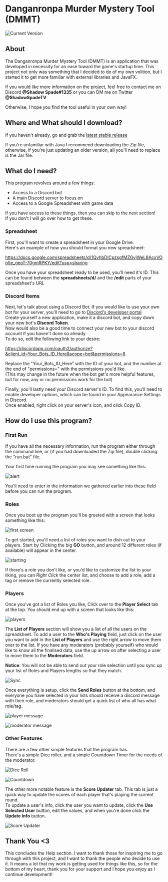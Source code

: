 # Danganronpa Murder Mystery Tool (DMMT)

![Current Version](https://img.shields.io/badge/Latest_Version-0.6-green.svg)

## About

The Danganronpa Murder Mystery Tool (DMMT) is an application that was developed in necessity for an ease toward the game's startup time.
This project not only was something that I decided to do of my own volition, but I started it to get more familiar with external libraries and JavaFX.

If you would like more information on the project, feel free to contact me on Discord **@Shadow Spade#1335**
or you can DM me on Twitter **@ShadowSpadeTV**

Otherwise, I hope you find the tool useful in your own way!

## Where and What should I download?

If you haven't already, go and grab the
[latest stable release](https://github.com/Shadow-Spade/Danganronpa-Murder-Mystery-Tool/releases/latest)

If you're unfamiliar with Java I recommend downloading the Zip file, otherwise, if you're just updating an older version, all you'll need to replace is the Jar file.

## What do I need?

This program revolves around a few things:
* Access to a Discord bot
* A main Discord server to focus on
* Access to a Google Spreadsheet with game data

If you have access to these things, then you can skip to the next section!  
If you don't I will go over how to get these.

### Spreadsheet

First, you'll want to create a spreadsheet in your Google Drive.  
Here's an example of how you should format you new spreadsheet:

https://docs.google.com/spreadsheets/d/1QyhbDICpzsgfMZGyjWeL8AcxVOp5e_geoT-70gmRPKY/edit?usp=sharing

Once you have your spreadsheet ready to be used, you'll need it's ID. 
This can be found between the **spreadsheets/d/** and the **/edit** parts of your spreadsheet's URL

### Discord Items

Next, let's talk about using a Discord Bot.
If you would like to use your own bot for your server, you'll need to go to
[Discord's developer portal](https://discordapp.com/developers/applications/)  
Create yourself a new application, make it a discord bot, and copy down your new bot's **Discord Token**.  
Now would also be a good time to connect your new bot to your discord account if you haven't done so already.  
To do so, edit the following link to your desire: 

https://discordapp.com/oauth2/authorize?&client_id=Your_Bots_ID_Here&scope=bot&permissions=8

Replace the "Your_Bots_ID_Here" with the ID of your bot, and the number at the end of "permissions=" with the permissions you'd like.  
(This may change in the future when the bot get's more helpful features, but for now, any or no permissions work for the bot)

Finally, you'll lastly need your Discord server's ID.
To find this, you'll need to enable developer options, which can be found in your Appearance Settings in Discord.  
Once enabled, right click on your server's icon, and click Copy ID.

## How do I use this program?
### First Run
If you have all the necessary information, run the program either through the command line,
or (if you had downloaded the Zip file), double clicking the "run.bat" file.

Your first time running the program you may see something like this:

![alert](https://i.imgur.com/iwrD9Mz.png)

You'll need to enter in the information we gathered earlier into these field before you can run the program.

### Roles

Once you boot up the program you'll be greeted with a screen that looks something like this:

![first screen](https://i.imgur.com/wpOFSzJ.png)

To get started, you'll need a list of roles you want to dish out to your players.
Start by Clicking the big **GO** button, and around 12 different roles (if available) will appear in the center.

![starting](https://i.imgur.com/QlTfdTO.png)

If there's a role you don't like, or you'd like to customize the list to your liking,
you can _Right Click_ the center list, and choose to add a role,
add a tag or remove the currently selected role.

### Players

Once you've got a list of Roles you like, Click over to the **Player Select** tab at the top.
You should end up with a screen that looks like this:

![players](https://i.imgur.com/NJcLmgn.png)

The **List of Players** section will show you a list of all the users on the spreadsheet.
To add a user to the **Who's Playing** field, just click on the user you want to add in the **List of Players**
and use the right arrow to move them over to the list.
If you have any moderators (probably yourself) who would like to know all the finalised data,
use the up arrow on after selecting a user to move them to the **Moderators** field.

**Notice**: You will not be able to send out your role selection until you sync up your list of Roles and Players lengths so that they match.

![Sync](https://i.imgur.com/UTgudUu.png)

Once everything is setup, click the **Send Roles** button at the bottom,
and everyone you have selected in your lists should receive a discord message with their role,
and moderators should get a quick list of who all has what role/tag.

![player message](https://i.imgur.com/qxm7qOE.png)

![moderator message](https://i.imgur.com/gJlhXzN.png)

### Other Features

There are a few other simple features that the program has.  
There's a simple Dice roller, and a simple Countdown Timer for the needs of the moderator.

![Dice Roll](https://i.imgur.com/u3p9Ib1.png)

![Countdown](https://i.imgur.com/TroSEfJ.png)

The other more notable feature is the **Score Updater** tab.
This tab is just a quick way to update the scores of each player that's playing the current round.  
To update a user's info, click the user you want to update, click the **Use Selected User** button,
edit the values, and when you're done click the **Update Info** button.

![Score Updater](https://i.imgur.com/OhI2LBg.png)

## Thank You <3

This concludes the Help section.
I want to thank those for inspiring me to go through with this project,
and I want to thank the people who decide to use it.
It means a lot that my work is getting used for things like this,
so for the bottom of my heart,
thank you for your support and I hope you enjoy as I continue development! 